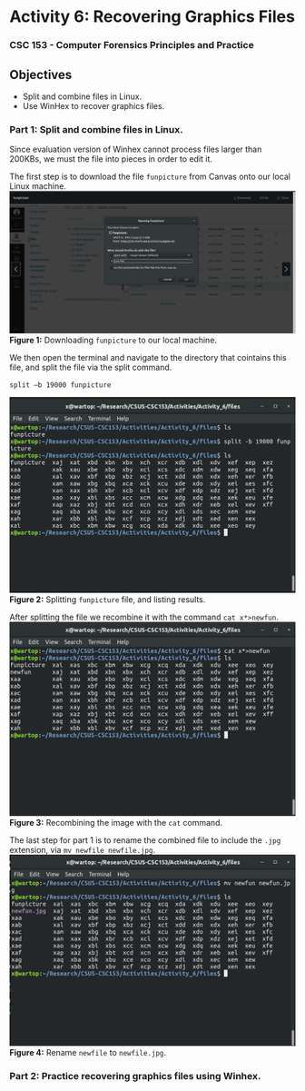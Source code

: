 # Activity 6: Recovering Graphics Files  
### CSC 153 - Computer Forensics Principles and Practice  

## Objectives  
* Split and combine files in Linux.
* Use WinHex to recover graphics files.


### Part 1: Split and combine files in Linux.
Since evaluation version of Winhex cannot process files larger than 200KBs, we must the file into pieces in order to edit it.  

The first step is to download the file `funpicture` from Canvas onto our local Linux machine.  
![1_download_fun_picture](./images/1_download_fun_picture.png)  
**Figure 1:** Downloading `funpicture` to our local machine.

We then open the terminal and navigate to the directory that cointains this file, and  split the file via the split command.  

```
split –b 19000 funpicture
```  

![1_split_funpicture](./images/1_split_funpicture.png)  
**Figure 2:** Splitting `funpicture` file, and listing results.  

After splitting the file we recombine it with the command `cat x*>newfun`.  
![1_recombine](./images/1_recombine.png)  
**Figure 3:** Recombining the image with the `cat` command.  

The last step for part 1 is to rename the combined file to include the `.jpg` extension, via `mv newfile newfile.jpg`.  
![1_mv_rename](./images/1_mv_rename.png)  
**Figure 4:** Rename `newfile` to `newfile.jpg`.  

### Part 2: Practice recovering graphics files using Winhex.